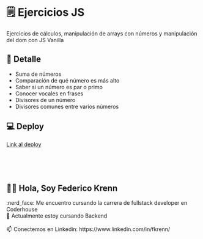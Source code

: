# 🗒️ Ejercicios JS
Ejercicios de cálculos, manipulación de arrays con números y manipulación del dom con JS Vanilla 

## 📝 Detalle
* Suma de números
* Comparación de qué número es más alto
* Saber si un número es par o primo
* Conocer vocales en frases
* Divisores de un número
* Divisores comunes entre varios números

## 💻 Deploy
[Link al deploy](https://fedekrenn.github.io/ejercicios-js-vanilla/)


<br>
<br>
<br>

<h2> 🙋‍♂️ Hola, Soy Federico Krenn</h2>
:nerd_face: Me encuentro cursando la carrera de fullstack developer en Coderhouse 
<br>
🌱 Actualmente estoy cursando Backend
<br></br>
📫 Conectemos en Linkedin: https://www.linkedin.com/in/fkrenn/
